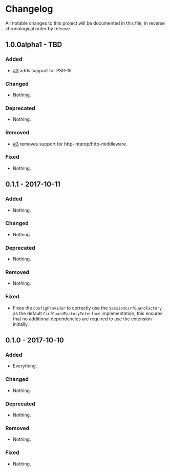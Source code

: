 # Changelog

All notable changes to this project will be documented in this file, in reverse chronological order by release.

## 1.0.0alpha1 - TBD

### Added

- [#3](https://github.com/zendframework/zend-expressive-csrf/pull/3) adds
  support for PSR-15.

### Changed

- Nothing.

### Deprecated

- Nothing.

### Removed

- [#3](https://github.com/zendframework/zend-expressive-csrf/pull/3) removes
  support for http-interop/http-middleware.

### Fixed

- Nothing.

## 0.1.1 - 2017-10-11

### Added

- Nothing.

### Changed

- Nothing.

### Deprecated

- Nothing.

### Removed

- Nothing.

### Fixed

- Fixes the `ConfigProvider` to correctly use the `SessionCsrfGuardFactory` as
  the default `CsrfGuardFactoryInterface` implementation; this ensures that no
  additional dependencies are required to use the extension initially.

## 0.1.0 - 2017-10-10

### Added

- Everything.

### Changed

- Nothing.

### Deprecated

- Nothing.

### Removed

- Nothing.

### Fixed

- Nothing.

